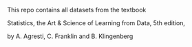 This repo contains all datasets from the textbook

Statistics, the Art & Science of Learning from Data, 5th edition,

by A. Agresti, C. Franklin and B. Klingenberg
